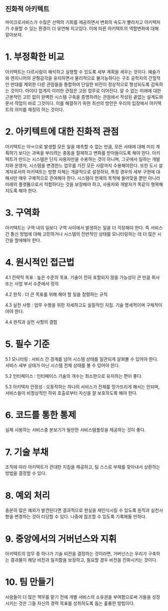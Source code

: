 ## 진화적 아키텍트

마이크로서비스가 수많은 선택의 기회를 제공하면서 변화의 속도가 빨라지고 아키텍처가 수용할 수 있는 환경이 더 유연해 지고있다. 이에 따른 아키텍트의 역할변화에 대해 알아보자.

# 1. 부정확한 비교

아키텍트는 다르사람이 해석하고 실행할 수 있도록 세부 계획을 세우는 것이다. 예술가와 엔지니어의 균형감각을 유지하면서 물리적으로 불가능하다는 구조 공학자의 간헐적인 반대를 제외한 다른 관점들을 통합하여 단일한 비전이 정상적으로 형성되도록 감독하는 것이다. 아이티 업계의 이러한 관점은 고된 업무로 이어진다. 알 수 없는 미래에 대한 근본적인 고민 없이 완벽한 시스템 구축을 증명하려는 관점에서 작성된 끝없는 설계도와 문서 작업이 바로 그것이다. 이를 해결하기 위한 최선의 방안은 우리의 입장에서 아키텍트의 의미를 재정의 하는 것이다.

# 2. 아키텍트에 대한 진화적 관점

아키텍트는 아ㅠ으로 발생할 모든 일을 예측할 수 없는 만큼, 모든 사태에 대해 미리 계획하기 보다는 과욕을 부리려는 충동을 절제하고 변화를 받아들이도록 해야 한다. 아키텍트가 만드는 시스템은 단지 사용자만을 수용하는 것이 아니며, 그곳에서 일하는 개발자와 운영자, 시스템을 변경한느 업무를 가진 모든 사람까지 수용해야한다. 또한 도시 설계자로서의 아키텍트는 방향 자체는 개괄적으로 설정하되, 특정 경우의 세부 구현에 대해서만 매우 구체적으로 관여해야 한다. 시스템이 현재의 목적에 들어맞을 뿐만 아니라 미래의 플랫폼으로서 적합하다는 것을 보장해야 하고, 사용자와 개발자가 똑같이 행복해지도록 해야 한다.

# 3. 구역화

아키텍트는 구역 내의 일보다 구역 사이에서 발생하는 일을 더 걱정해야 한다. 즉 서비스 간 통신 방법에 대해 고민하거나 시스템의 전반적인 상태를 모니터링하는 데 더 많은 시간을 할애해야 한다. 

# 4. 원시적인 접근법

4.1 전략적 목표 : 높은 수준의 목표. 기술이 전혀 포함되지 않을 가능성이 큰 만큼 회사 또는 사업 부서 수준에서 정의 

4.2 원칙 : 더 큰 목표를 위해 해야 할 일을 정렬하는 규칙 

4.3 실천 사항 : 업무 수행을 위한 자세하고도 실질적인 지침. 기술 명세적이며 구체적이어야 한다. 

4.4 원칙과 실천 사항의 결합 

# 5. 필수 기준

5.1 모니터링 : 서비스 간 경계를 넘어 시스템 상태를 일관되게 살펴볼 수 있어야 한다. 서비스 세부 상태가 아닌 시스템 전체 상태를 볼 수 있어야 한다. 

5.2 인터페이스 : 인터페이스 기술의 개수는 최소한으로 유지하는 편이 좋다.

5.3 아키텍처 안정성 : 오동작하는 하나의 서비스가 전체를 망가뜨리게 해서는 안되며, 서비스들이 비정상적인 하위 호출로부터 자신을 잘 보호하도록 해야 한다. 

# 6. 코드를 통한 통제

실제 사용하는 서비스중 본보기가 될만한 서비스템플릿을 제공하는 것이 좋다. 

# 7. 기술 부채

조직에 따라 아키텍트가 관대한 지침을 제공하고, 팀 스스로 부채를 찾아내서 상환하는 방법을 결정할 수 있다.  

# 8. 예외 처리

충분히 많은 예외가 발견된다면 결과적으로 현실을 재인식시킬 수 있도록 원칙과 실천사항을 변경하는 것이 타당할 수 있다. 나중에 참조할 수 있도록 기록해둘 만하다. 

# 9. 중앙에서의 거버넌스와 지휘

아키텍트의 업무 중 하나가 기술 비전을 결정하는 것이라면, 거버넌스는 우리가 구축하는 결과물이 해당 비전과 일치함을 보장하고, 필요할 경우 비전을 진화시키는 것이다. 

# 10. 팀 만들기 

사람들이 더 많은 책무를 맡기 전에 개별 서비스의 소유권을 부여함으로써 거들을 성장시키는 것은 그들 자신의 경력 목표를 성취하도록 돕는 훌륭한 방법이다. 

